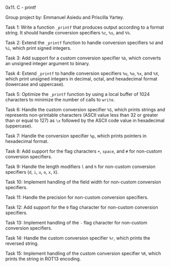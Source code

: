 0x11. C - printf

Group project by: Emmanuel Asiedu and Priscilla Yartey.

Task 1:
Write a function `_printf` that produces output according to a format string. It should handle conversion specifiers `%c`, `%s`, and `%%`.

Task 2:
Extend the `_printf` function to handle conversion specifiers `%d` and `%i`, which print signed integers.

Task 3:
Add support for a custom conversion specifier `%b`, which converts an unsigned integer argument to binary.

Task 4:
Extend `_printf` to handle conversion specifiers `%u`, `%o`, `%x`, and `%X`, which print unsigned integers in decimal, octal, and hexadecimal format (lowercase and uppercase).

Task 5:
Optimize the `_printf` function by using a local buffer of 1024 characters to minimize the number of calls to `write`.

Task 6:
Handle the custom conversion specifier `%S`, which prints strings and represents non-printable characters (ASCII value less than 32 or greater than or equal to 127) as `\x` followed by the ASCII code value in hexadecimal (uppercase).

Task 7:
Handle the conversion specifier `%p`, which prints pointers in hexadecimal format.

Task 8:
Add support for the flag characters `+`, `space`, and `#` for non-custom conversion specifiers.

Task 9:
Handle the length modifiers `l` and `h` for non-custom conversion specifiers (`d`, `i`, `u`, `o`, `x`, `X`).

Task 10:
Implement handling of the field width for non-custom conversion specifiers.

Task 11:
Handle the precision for non-custom conversion specifiers.

Task 12:
Add support for the `0` flag character for non-custom conversion specifiers.

Task 13:
Implement handling of the `-` flag character for non-custom conversion specifiers.

Task 14:
Handle the custom conversion specifier `%r`, which prints the reversed string.

Task 15:
Implement handling of the custom conversion specifier `%R`, which prints the string in ROT13 encoding.

